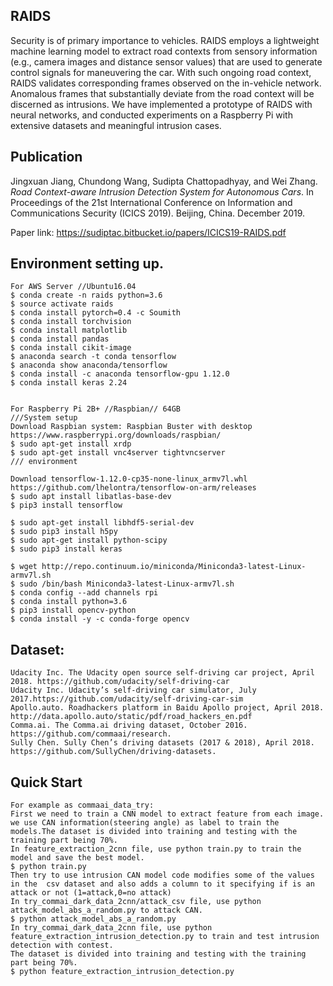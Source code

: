 ## RAIDS
Security is of primary importance to vehicles. RAIDS employs a lightweight machine learning model to extract road contexts from sensory information (e.g., camera
images and distance sensor values) that are used to generate control signals for maneuvering the car. With such ongoing road context, RAIDS validates corresponding frames
observed on the in-vehicle network. Anomalous frames that substantially deviate from the road context will be discerned
as intrusions. We have implemented a prototype of RAIDS with neural networks, and conducted experiments on a Raspberry Pi with extensive datasets and meaningful intrusion
cases. 

## Publication
Jingxuan Jiang, Chundong Wang, Sudipta Chattopadhyay, and Wei Zhang. *Road Context-aware Intrusion Detection System for Autonomous Cars*. In Proceedings of the 21st International Conference on Information and Communications Security (ICICS 2019). Beijing, China. December 2019.

Paper link: <https://sudiptac.bitbucket.io/papers/ICICS19-RAIDS.pdf>

## Environment setting up.

    For AWS Server //Ubuntu16.04 
    $ conda create -n raids python=3.6
    $ source activate raids
    $ conda install pytorch=0.4 -c Soumith
    $ conda install torchvision
    $ conda install matplotlib
    $ conda install pandas
    $ conda install cikit-image
    $ anaconda search -t conda tensorflow
    $ anaconda show anaconda/tensorflow  
    $ conda install -c anaconda tensorflow-gpu 1.12.0
    $ conda install keras 2.24
   
    
    For Raspberry Pi 2B+ //Raspbian// 64GB
    ///System setup
    Download Raspbian system: Raspbian Buster with desktop
    https://www.raspberrypi.org/downloads/raspbian/
    $ sudo apt-get install xrdp
    $ sudo apt-get install vnc4server tightvncserver
    /// environment
   
    Download tensorflow-1.12.0-cp35-none-linux_armv7l.whl
    https://github.com/lhelontra/tensorflow-on-arm/releases
    $ sudo apt install libatlas-base-dev
    $ pip3 install tensorflow
    
    $ sudo apt-get install libhdf5-serial-dev
    $ sudo pip3 install h5py
    $ sudo apt-get install python-scipy
    $ sudo pip3 install keras
    
    $ wget http://repo.continuum.io/miniconda/Miniconda3-latest-Linux-armv7l.sh
    $ sudo /bin/bash Miniconda3-latest-Linux-armv7l.sh
    $ conda config --add channels rpi
    $ conda install python=3.6
    $ pip3 install opencv-python
    $ conda install -y -c conda-forge opencv
    
 
## Dataset:
   
    Udacity Inc. The Udacity open source self-driving car project, April 2018. https://github.com/udacity/self-driving-car
    Udacity Inc. Udacity’s self-driving car simulator, July 2017.https://github.com/udacity/self-driving-car-sim
    Apollo.auto. Roadhackers platform in Baidu Apollo project, April 2018. http://data.apollo.auto/static/pdf/road_hackers_en.pdf
    Comma.ai. The Comma.ai driving dataset, October 2016. https://github.com/commaai/research.
    Sully Chen. Sully Chen’s driving datasets (2017 & 2018), April 2018. https://github.com/SullyChen/driving-datasets.
    
## Quick Start
    For example as commaai_data_try:
    First we need to train a CNN model to extract feature from each image. we use CAN information(steering angle) as label to train the models.The dataset is divided into training and testing with the training part being 70%.
    In feature_extraction_2cnn file, use python train.py to train the model and save the best model.
    $ python train.py
    Then try to use intrusion CAN model code modifies some of the values in the  csv dataset and also adds a column to it specifying if is an attack or not (1=attack,0=no attack)
    In try_commai_dark_data_2cnn/attack_csv file, use python attack_model_abs_a_random.py to attack CAN.
    $ python attack_model_abs_a_random.py
    In try_commai_dark_data_2cnn file, use python feature_extraction_intrusion_detection.py to train and test intrusion detection with contest.
    The dataset is divided into training and testing with the training part being 70%.
    $ python feature_extraction_intrusion_detection.py


